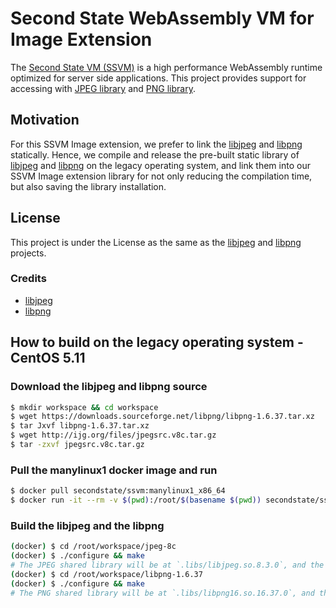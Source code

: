 # Second State WebAssembly VM for Image Extension

The [Second State VM (SSVM)](https://github.com/second-state/ssvm) is a high performance WebAssembly runtime optimized for server side applications. This project provides support for accessing with [JPEG library](http://ijg.org/) and [PNG library](http://www.libpng.org/pub/png/libpng.html).

## Motivation

For this SSVM Image extension, we prefer to link the [libjpeg](http://ijg.org/) and [libpng](http://www.libpng.org/pub/png/libpng.html) statically. Hence, we compile and release the pre-built static library of [libjpeg](http://ijg.org/) and [libpng](http://www.libpng.org/pub/png/libpng.html) on the legacy operating system, and link them into our SSVM Image extension library for not only reducing the compilation time, but also saving the library installation.

## License

This project is under the License as the same as the [libjpeg](http://ijg.org/) and [libpng](http://www.libpng.org/pub/png/libpng.html) projects.

### Credits

- [libjpeg](http://ijg.org/)
- [libpng](http://www.libpng.org/pub/png/libpng.html)

## How to build on the legacy operating system - CentOS 5.11

### Download the libjpeg and libpng source

```bash
$ mkdir workspace && cd workspace
$ wget https://downloads.sourceforge.net/libpng/libpng-1.6.37.tar.xz
$ tar Jxvf libpng-1.6.37.tar.xz
$ wget http://ijg.org/files/jpegsrc.v8c.tar.gz
$ tar -zxvf jpegsrc.v8c.tar.gz
```

### Pull the manylinux1 docker image and run

```bash
$ docker pull secondstate/ssvm:manylinux1_x86_64
$ docker run -it --rm -v $(pwd):/root/$(basename $(pwd)) secondstate/ssvm:manylinux1_x86_64
```

### Build the libjpeg and the libpng

```bash
(docker) $ cd /root/workspace/jpeg-8c
(docker) $ ./configure && make
# The JPEG shared library will be at `.libs/libjpeg.so.8.3.0`, and the static library will be at `.libs/libjpeg.a`.
(docker) $ cd /root/workspace/libpng-1.6.37
(docker) $ ./configure && make
# The PNG shared library will be at `.libs/libpng16.so.16.37.0`, and the static library will be at `.libs/libpng16.a`.
```
